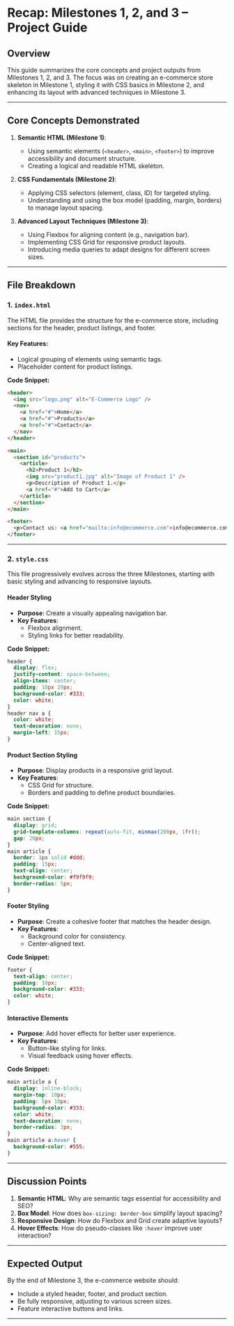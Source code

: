# **Recap: Milestones 1, 2, and 3 – Project Guide**

## **Overview**

This guide summarizes the core concepts and project outputs from Milestones 1, 2, and 3. The focus was on creating an e-commerce store skeleton in Milestone 1, styling it with CSS basics in Milestone 2, and enhancing its layout with advanced techniques in Milestone 3.

---

## **Core Concepts Demonstrated**

1. **Semantic HTML (Milestone 1)**:

   - Using semantic elements (`<header>`, `<main>`, `<footer>`) to improve accessibility and document structure.
   - Creating a logical and readable HTML skeleton.

2. **CSS Fundamentals (Milestone 2)**:

   - Applying CSS selectors (element, class, ID) for targeted styling.
   - Understanding and using the box model (padding, margin, borders) to manage layout spacing.

3. **Advanced Layout Techniques (Milestone 3)**:
   - Using Flexbox for aligning content (e.g., navigation bar).
   - Implementing CSS Grid for responsive product layouts.
   - Introducing media queries to adapt designs for different screen sizes.

---

## **File Breakdown**

### **1. `index.html`**

The HTML file provides the structure for the e-commerce store, including sections for the header, product listings, and footer.

#### **Key Features**:

- Logical grouping of elements using semantic tags.
- Placeholder content for product listings.

**Code Snippet:**

```html
<header>
  <img src="logo.png" alt="E-Commerce Logo" />
  <nav>
    <a href="#">Home</a>
    <a href="#">Products</a>
    <a href="#">Contact</a>
  </nav>
</header>

<main>
  <section id="products">
    <article>
      <h2>Product 1</h2>
      <img src="product1.jpg" alt="Image of Product 1" />
      <p>Description of Product 1.</p>
      <a href="#">Add to Cart</a>
    </article>
  </section>
</main>

<footer>
  <p>Contact us: <a href="mailto:info@ecommerce.com">info@ecommerce.com</a></p>
</footer>
```

---

### **2. `style.css`**

This file progressively evolves across the three Milestones, starting with basic styling and advancing to responsive layouts.

#### **Header Styling**

- **Purpose**: Create a visually appealing navigation bar.
- **Key Features**:
  - Flexbox alignment.
  - Styling links for better readability.

**Code Snippet:**

```css
header {
  display: flex;
  justify-content: space-between;
  align-items: center;
  padding: 10px 20px;
  background-color: #333;
  color: white;
}
header nav a {
  color: white;
  text-decoration: none;
  margin-left: 15px;
}
```

#### **Product Section Styling**

- **Purpose**: Display products in a responsive grid layout.
- **Key Features**:
  - CSS Grid for structure.
  - Borders and padding to define product boundaries.

**Code Snippet:**

```css
main section {
  display: grid;
  grid-template-columns: repeat(auto-fit, minmax(200px, 1fr));
  gap: 20px;
}
main article {
  border: 1px solid #ddd;
  padding: 15px;
  text-align: center;
  background-color: #f9f9f9;
  border-radius: 5px;
}
```

#### **Footer Styling**

- **Purpose**: Create a cohesive footer that matches the header design.
- **Key Features**:
  - Background color for consistency.
  - Center-aligned text.

**Code Snippet:**

```css
footer {
  text-align: center;
  padding: 10px;
  background-color: #333;
  color: white;
}
```

#### **Interactive Elements**

- **Purpose**: Add hover effects for better user experience.
- **Key Features**:
  - Button-like styling for links.
  - Visual feedback using hover effects.

**Code Snippet:**

```css
main article a {
  display: inline-block;
  margin-top: 10px;
  padding: 5px 10px;
  background-color: #333;
  color: white;
  text-decoration: none;
  border-radius: 3px;
}
main article a:hover {
  background-color: #555;
}
```

---

## **Discussion Points**

1. **Semantic HTML**: Why are semantic tags essential for accessibility and SEO?
2. **Box Model**: How does `box-sizing: border-box` simplify layout spacing?
3. **Responsive Design**: How do Flexbox and Grid create adaptive layouts?
4. **Hover Effects**: How do pseudo-classes like `:hover` improve user interaction?

---

## **Expected Output**

By the end of Milestone 3, the e-commerce website should:

- Include a styled header, footer, and product section.
- Be fully responsive, adjusting to various screen sizes.
- Feature interactive buttons and links.

---
